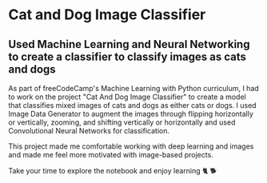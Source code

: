 # Cat and Dog Image Classifier
## Used Machine Learning and Neural Networking to create a classifier to classify images as cats and dogs

As part of freeCodeCamp's Machine Learning with Python curriculum, I had to work on the project "Cat And Dog Image Classifier" to create a model that classifies mixed images of cats and dogs as either cats or dogs. I used Image Data Generator to augment the images through flipping horizontally or vertically, zooming, and shifting vertically or horizontally and used Convolutional Neural Networks for classification.

This project made me comfortable working with deep learning and images and made me feel more motivated with image-based projects.

Take your time to explore the notebook and enjoy learning 🐈 🐕
